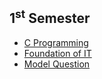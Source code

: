 ## 1<sup>st</sup> Semester

- [C Programming](/First_Semester/C_Programming/README.md)
- [Foundation of IT](/First_Semester/Foundaion_Of_IT/README.md)
- [Model Question](/First_Semester/ModelQuestion2022.pdf)